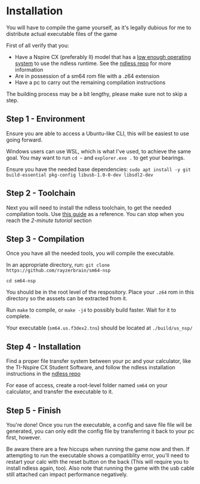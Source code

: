 # Installation
You will have to compile the game yourself, as it's legally dubious for me to distribute actual executable files of the game

First of all verify that you:
- Have a Nspire CX (preferably II) model that has a <ins>low enough operating system</ins> to use the ndless runtime. See the [ndless repo](https://github.com/ndless-nspire/Ndless) for more information
- Are in possession of a sm64 rom file with a .z64 extension
- Have a pc to carry out the remaining compilation instructions

The building process may be a bit lengthy, please make sure not to skip a step.

## Step 1 - Environment
Ensure you are able to access a Ubuntu-like CLI, this will be easiest to use going forward.

Windows users can use WSL, which is what I've used, to achieve the same goal. You may want to run `cd ~` and `explorer.exe .` to get your bearings.

Ensure you have the needed base dependencies: `sudo apt install -y git build-essential pkg-config libusb-1.0-0-dev libsdl2-dev`

## Step 2 - Toolchain

Next you will need to install the ndless toolchain, to get the needed compilation tools. Use [this guide](https://hackspire.org/index.php/C_and_assembly_development_introduction) as a reference. You can stop when you reach the <i>2-minute tutorial</i> section

## Step 3 - Compilation

Once you have all the needed tools, you will compile the executable.

In an appropriate directory, run: `git clone https://github.com/rayzerbrain/sm64-nsp`

`cd sm64-nsp`

You should be in the root level of the respository. Place your `.z64` rom in this directory so the asssets can be extracted from it.

Run `make` to compile, or `make -j4` to possibly build faster. Wait for it to complete.

Your executable (`sm64.us.f3dex2.tns`) should be located at `./build/us_nsp/`

## Step 4 - Installation

Find a proper file transfer system between your pc and your calculator, like the TI-Nspire CX Student Software, and follow the ndless installation instructions in the [ndless repo](https://github.com/ndless-nspire/Ndless)

For ease of access, create a root-level folder named `sm64` on your calculator, and transfer the executable to it.

## Step 5 - Finish

You're done! Once you run the executable, a config and save file file will be generated, you can only edit the config file by transferring it back to your pc first, however.

Be aware there are a few hiccups when running the game now and then. If attempting to run the executable shows a compatiblity error, you'll need to restart your calc with the reset button on the back (This will require you to install ndless again, too). Also note that running the game with the usb cable still attached can impact performance negatively.

